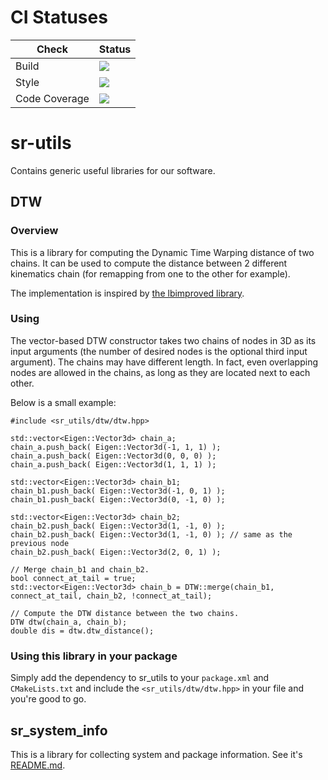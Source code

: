 # CI Statuses

Check | Status
---|---
Build|[<img src="https://codebuild.eu-west-2.amazonaws.com/badges?uuid=eyJlbmNyeXB0ZWREYXRhIjoiVzVHYmNHUytlVDV6NldybC9pK09Rcng4T0REVUUxZWNhc3BPcW9ud0Uxa3duU1RyaEQvYks2a3ZZTS9ubzNDdk42R2Q2VllBNldWcTFpREk3UkRuT1NrPSIsIml2UGFyYW1ldGVyU3BlYyI6ImgzcFlJM1BJRU9RUUhHRi8iLCJtYXRlcmlhbFNldFNlcmlhbCI6MX0%3D&branch=noetic-devel"/>](https://eu-west-2.console.aws.amazon.com/codesuite/codebuild/projects/auto_sr_utils_noetic-devel_install_check/)
Style|[<img src="https://codebuild.eu-west-2.amazonaws.com/badges?uuid=eyJlbmNyeXB0ZWREYXRhIjoiNUR1TzU1TGNJQkUxSW93UnJHWDMxK2hnbWdCUWI0VENlenJQNWxYQWtSOFkydVRONW9oVVlVSlZLU3VxMVN0OFQ0cHhjSDJYYmt2eTZ5YWtvVlVyY05VPSIsIml2UGFyYW1ldGVyU3BlYyI6IlNBM2h4S3JENldyQmVUYzQiLCJtYXRlcmlhbFNldFNlcmlhbCI6MX0%3D&branch=noetic-devel"/>](https://eu-west-2.console.aws.amazon.com/codesuite/codebuild/projects/auto_sr_utils_noetic-devel_style_check/)
Code Coverage|[<img src="https://codebuild.eu-west-2.amazonaws.com/badges?uuid=eyJlbmNyeXB0ZWREYXRhIjoiZHBncm5XV3RtYVBKaG5QOEhYK3ZLa0l1T2x0WHBsZlFBS1Jtb2xQZ2tTc2pCejhHL3ZtRmVVOEJwOVR5QjUwczFCVHVwRFdrY05PTWlJeFVPVmVnUXRnPSIsIml2UGFyYW1ldGVyU3BlYyI6Im9lTm1xbktCalF5UnorSG4iLCJtYXRlcmlhbFNldFNlcmlhbCI6MX0%3D&branch=noetic-devel"/>](https://eu-west-2.console.aws.amazon.com/codesuite/codebuild/projects/auto_sr_utils_noeticv-devel_code_coverage/)

# sr-utils
Contains generic useful libraries for our software.

## DTW
### Overview
This is a library for computing the Dynamic Time Warping distance of two chains. It can be used to compute the distance between 2 different kinematics chain (for remapping from one to the other for example).

The implementation is inspired by [the lbimproved library](https://code.google.com/p/lbimproved).

### Using
The vector-based DTW constructor takes two chains of nodes in 3D as its input arguments (the number of desired nodes is the optional third input argument). The chains may have different length. In fact, even overlapping nodes are allowed in the chains, as long as they are located next to each other.

Below is a small example:

```
#include <sr_utils/dtw/dtw.hpp>

std::vector<Eigen::Vector3d> chain_a;
chain_a.push_back( Eigen::Vector3d(-1, 1, 1) );
chain_a.push_back( Eigen::Vector3d(0, 0, 0) );
chain_a.push_back( Eigen::Vector3d(1, 1, 1) );

std::vector<Eigen::Vector3d> chain_b1;
chain_b1.push_back( Eigen::Vector3d(-1, 0, 1) );
chain_b1.push_back( Eigen::Vector3d(0, -1, 0) );

std::vector<Eigen::Vector3d> chain_b2;
chain_b2.push_back( Eigen::Vector3d(1, -1, 0) );
chain_b2.push_back( Eigen::Vector3d(1, -1, 0) ); // same as the previous node
chain_b2.push_back( Eigen::Vector3d(2, 0, 1) );

// Merge chain_b1 and chain_b2.
bool connect_at_tail = true;
std::vector<Eigen::Vector3d> chain_b = DTW::merge(chain_b1, connect_at_tail, chain_b2, !connect_at_tail);

// Compute the DTW distance between the two chains.
DTW dtw(chain_a, chain_b);
double dis = dtw.dtw_distance();
```

### Using this library in your package
Simply add the dependency to sr_utils to your `package.xml` and `CMakeLists.txt` and include the `<sr_utils/dtw/dtw.hpp>` in your file and you're good to go.

## sr_system_info

This is a library for collecting system and package information. See it's [README.md](sr_system_info/README.md).
